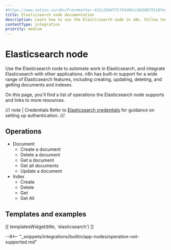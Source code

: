```yaml
---
#https://www.notion.so/n8n/Frontmatter-432c2b8dff1f43d4b1c8d20075510fe4
title: Elasticsearch node documentation
description: Learn how to use the Elasticsearch node in n8n. Follow technical documentation to integrate Elasticsearch node into your workflows.
contentType: integration
priority: medium
---
```


# Elasticsearch node

Use the Elasticsearch node to automate work in Elasticsearch, and integrate Elasticsearch with other applications. n8n has built-in support for a wide range of Elasticsearch features, including creating, updating, deleting, and getting documents and indexes. 

On this page, you'll find a list of operations the Elasticsearch node supports and links to more resources.

/// note | Credentials
Refer to [Elasticsearch credentials](/integrations/builtin/credentials/elasticsearch/) for guidance on setting up authentication. 
///

## Operations

* Document
    * Create a document
    * Delete a document
    * Get a document
    * Get all documents
    * Update a document
* Index
    * Create
    * Delete
    * Get
    * Get All

## Templates and examples

<!-- see https://www.notion.so/n8n/Pull-in-templates-for-the-integrations-pages-37c716837b804d30a33b47475f6e3780 -->
[[ templatesWidget(title, 'elasticsearch') ]]

--8<-- "_snippets/integrations/builtin/app-nodes/operation-not-supported.md"

